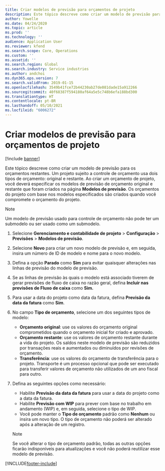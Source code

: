 ```yaml
---
title: Criar modelos de previsão para orçamentos de projeto
description: Este tópico descreve como criar um modelo de previsão para os orçamentos restantes.
author: Yowelle
ms.date: 04/24/2020
ms.topic: article
ms.prod: ''
ms.technology: ''
audience: Application User
ms.reviewer: kfend
ms.search.scope: Core, Operations
ms.custom: ''
ms.assetid: ''
ms.search.region: Global
ms.search.industry: Service industries
ms.author: andchoi
ms.dyn365.ops.version: 7
ms.search.validFrom: 2019-01-15
ms.openlocfilehash: 3549b41fce72b44230ab27de081dade15a912266
ms.sourcegitcommit: 40f68387f594180af64a5e5c748b6efa188bd300
ms.translationtype: HT
ms.contentlocale: pt-BR
ms.lasthandoff: 05/10/2021
ms.locfileid: "6006272"
---
```

# <a name="create-forecast-models-for-project-budgets"></a>Criar modelos de previsão para orçamentos de projeto 

[!include [banner](../includes/banner.md)]

Este tópico descreve como criar um modelo de previsão para os orçamentos restantes. Um projeto sujeito a controle de orçamento usa dois tipos de orçamento: original e restante. Ao criar um orçamento de projeto, você deverá especificar os modelos de previsão de orçamento original e restante que foram criados na página **Modelos de previsão**. Os orçamentos do projeto com base nos modelos especificados são criados quando você compromete o orçamento do projeto.

> [!NOTE]
> Um modelo de previsão usado para controle de orçamento não pode ter um submodelo ou ser usado como um submodelo.

1. Selecione **Gerenciamento e contabilidade de projeto** > **Configuração** > **Previsões**  > **Modelos de previsão**.
2. Selecione **Novo** para criar um novo modelo de previsão e, em seguida, insira um número de ID de modelo e nome para o novo modelo. 
3. Defina a opção **Parado** como **Sim** para evitar quaisquer alterações nas linhas de previsão do modelo de previsão. 
4. Se as linhas de previsão às quais o modelo está associado tiverem de gerar previsões de fluxo de caixa no razão geral, defina **Incluir nas previsões de Fluxo de caixa** como **Sim.** 
5. Para usar a data do projeto como data da fatura, defina **Previsão da data da fatura** como **Sim**. 
6. No campo **Tipo de orçamento**, selecione um dos seguintes tipos de modelo:

   - **Orçamento original**: use os valores do orçamento original comprometidos quando o orçamento inicial for criado e aprovado.
   - **Orçamento restante**: use os valores de orçamento restante durante a vida do projeto. Os saldos neste modelo de previsão são reduzidos por transações reais e aumentados ou diminuídos por revisões de orçamento.
   - **Transferência**: use os valores do orçamento de transferência para o projeto. Transporte é um processo opcional que pode ser executado para transferir valores de orçamento não utilizados de um ano fiscal para outro.

7. Defina as seguintes opções como necessário:

   - Habilite **Previsão da data da fatura** para usar a data do projeto como a data da fatura.
   - Habilite **Previsão com WIP** para prever com base no trabalho em andamento (WIP) e, em seguida, selecione o tipo de WIP. 
   - Você pode manter o **Tipo de orçamento** padrão como **Nenhum** ou insira um novo tipo. O tipo de orçamento não poderá ser alterado após a alteração de um registro.     
    > [!NOTE]
    > Se você alterar o tipo de orçamento padrão, todas as outras opções ficarão indisponíveis para atualizações e você não poderá reutilizar esse modelo de previsão. 
   


 



[!INCLUDE[footer-include](../includes/footer-banner.md)]